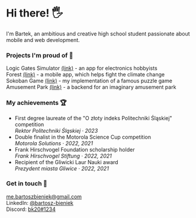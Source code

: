# Hi there! 🖐️

I'm Bartek, an ambitious and creative high school student passionate about mobile and web development.

### Projects I'm proud of 🎉

Logic Gates Simulator [(link)](https://github.com/team-nullptr/logic-gates-simulator) - an app for electronics hobbyists\
Forest [(link)](https://github.com/bk20dev/forest) - a mobile app, which helps fight the climate change\
Sokoban Game [(link)](https://github.com/bk20dev/sokoban) - my implementation of a famous puzzle game\
Amusement Park [(link)](https://github.com/bk20dev/amusement-park-backend) - a backend for an imaginary amusement park

### My achievements 🏆

- First degree laureate of the "O złoty indeks Politechniki Śląskiej" competition\
  _Rektor Politechniki Śląskiej · 2023_
- Double finalist in the Motorola Science Cup competition\
  _Motorola Solutions · 2022, 2021_
- Frank Hirschvogel Foundation scholarship holder\
  _Frank Hirschvogel Stiftung · 2022, 2021_
- Recipient of the Gliwicki Laur Nauki award\
  _Prezydent miasta Gliwice · 2022, 2021_

### Get in touch 🤙

[me.bartoszbieniek@gmail.com](mailto:me.bartoszbieniek@gmail.com)\
LinkedIn: [@bartosz-bieniek](https://www.linkedin.com/in/bartosz-bieniek/)\
Discord: [bk20#1234](https://discord.com/users/236373708350947328)
